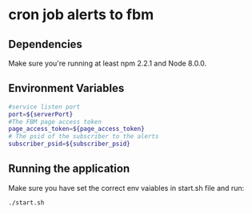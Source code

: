 # cron job alerts to fbm

## Dependencies
Make sure you're running at least npm 2.2.1 and Node 8.0.0.

## Environment Variables

```bash
#service listen port
port=${serverPort}
#The FBM page access token
page_access_token=${page_access_token}
# The psid of the subscriber to the alerts
subscriber_psid=${subscriber_psid}

```
## Running the application
Make sure you have set the correct env vaiables in start.sh file and run:
```bash
./start.sh
```